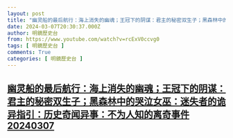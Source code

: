 ```yaml
---
layout: post
title: "幽灵船的最后航行：海上消失的幽魂；王冠下的阴谋：君主的秘密双生子；黑森林中的哭泣女巫：迷失者的诡异指引：历史奇闻异事：不为人知的离奇事件20240307"
date: 2024-03-07T20:30:37.000Z
author: 明鏡歷史台
from: https://www.youtube.com/watch?v=rcExV0ccvg0
tags: [ 明鏡歷史台 ]
comments: True
categories: [ 明鏡歷史台 ]
---
```

<!--1709843437000-->
[幽灵船的最后航行：海上消失的幽魂；王冠下的阴谋：君主的秘密双生子；黑森林中的哭泣女巫：迷失者的诡异指引：历史奇闻异事：不为人知的离奇事件20240307](https://www.youtube.com/watch?v=rcExV0ccvg0)
------

<div>

</div>
